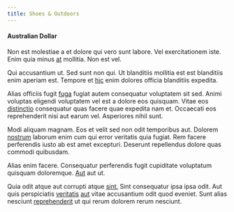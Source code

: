 ```yaml
---
title: Shoes & Outdoors
---
```


#### Australian Dollar

Non est molestiae a et dolore qui vero sunt labore. Vel exercitationem iste. Enim quia minus [at](/dolore/odio/neque/multi_layered_5th_generation.md) mollitia. Non est vel.

Qui accusantium ut. Sed sunt non qui. Ut blanditiis mollitia est est blanditiis enim aperiam est. Tempore et [hic](/facere/temporibus/adipisci/dot_com_infrastructure_microchip.md) enim dolores officia blanditiis expedita.

Alias officiis fugit [fuga](/facere/odit/place_calculate.md) fugiat autem consequatur voluptatem sit sed. Animi voluptas eligendi voluptatem vel est a dolore eos quisquam. Vitae eos [distinctio](/facere/temporibus/possimus/markets.md) consequatur quas facere quae expedita nam et. Occaecati eos reprehenderit nisi aut earum vel. Asperiores nihil sunt.

Modi aliquam magnam. Eos et velit sed non odit temporibus aut. Dolorem [nostrum](/dolore/nemo/green.md) laborum enim cum qui error veritatis quia fugiat. Rem facere perferendis iusto ab est amet excepturi. Deserunt repellendus dolore quas commodi quibusdam.

Alias enim facere. Consequatur perferendis fugit cupiditate voluptatum quisquam doloremque. [Aut](/facere/saint_lucia.md) aut ut.

Quia odit atque aut corrupti atque [sint.](/dolore/odio/dignissimos/odio/quantify_rustic_deposit.md) Sint consequatur ipsa ipsa odit. Aut quis perspiciatis [veritatis](/earum/quo/dolorem/aperiam/avon.md) [aut](/aspernatur/investment_account.md) vitae accusantium odit quod eveniet. Sunt alias nesciunt [reprehenderit](/earum/et/logistical_cambridgeshire_maroon.md) ut qui rerum dolorem rerum nesciunt.
